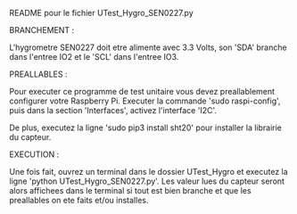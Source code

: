 README pour le fichier UTest_Hygro_SEN0227.py


BRANCHEMENT :

L'hygrometre SEN0227 doit etre alimente avec 3.3 Volts, son 'SDA' branche dans l'entree IO2 et le 'SCL' dans l'entree IO3.


PREALLABLES :

Pour executer ce programme de test unitaire vous devez preallablement configurer votre Raspberry Pi. 
Executer la commande 'sudo raspi-config', puis dans la section 'Interfaces', activez l'interface 'I2C'.

De plus, executez la ligne 'sudo pip3 install sht20' pour installer la librairie du capteur.


EXECUTION : 

Une fois fait, ouvrez un terminal dans le dossier UTest_Hygro et executez la ligne 'python UTest_Hygro_SEN0227.py'.
Les valeur lues du capteur seront alors affichees dans le terminal si tout est bien branche et que les preallables on ete faits et/ou installes.